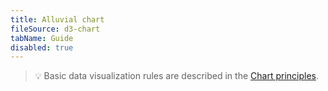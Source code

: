 ```yaml
---
title: Alluvial chart
fileSource: d3-chart
tabName: Guide
disabled: true
---
```


> 💡 Basic data visualization rules are described in the [Chart principles](/data-display/chart/).
